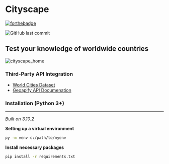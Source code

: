 # Cityscape
[![forthebadge](https://forthebadge.com/images/badges/made-with-python.svg)](https://forthebadge.com)

![GitHub last commit](https://img.shields.io/github/last-commit/Kymartin45/Cityscape?color=brightgreen)

## **Test your knowledge of worldwide countries**
![cityscape_home](https://user-images.githubusercontent.com/61719557/162269599-bc7b515a-0bb8-40f1-a46d-ee4ad70631f7.PNG)

### Third-Party API Integration
* [World Cities Dataset](https://www.kaggle.com/juanmah/world-cities)
* [Geoapify API Documenation](https://apidocs.geoapify.com/)

### Installation (Python 3+)
---

*Built on 3.10.2*

**Setting up a virtual environment**

```bash
py -m venv c:/path/to/myenv
```

**Install necessary packages**

```bash
pip install -r requirements.txt
```


